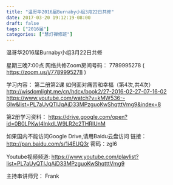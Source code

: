 ```yaml
---
title: "温哥华2016届Burnaby小组3月22日共修"
date: 2017-03-20 19:12:19-08:00
draft: false
tags: ["2016届"]
categories: ["慧灯禅修班"]
---
```

温哥华2016届Burnaby小组3月22日共修

星期三晚7:00点
网络共修Zoom房间号码： 7789995278 ( https://zoom.us/j/7789995278 )

学习内容：
第二册第2课 如何面对痛苦和幸福（第4次,共4次）
http://wisdomlight.me/cn/hdcx/book2/27-2016-02-27-07-16-02
https://www.youtube.com/watch?v=kMW536--Glw&list=PL7aUyQTIJqAjD33MPzguoKwShqtttVmg9&index=8

第2册学习资料：
https://drive.google.com/open?id=0B0LPKwI4InkdLW9LR2c2THRlUnM

如果国内不能访问Google Drive,请用Baidu云盘访问
链接：http://pan.baidu.com/s/1i4EUQ3r 密码：zgl6

Youtube视频频道:
https://www.youtube.com/playlist?list=PL7aUyQTIJqAjD33MPzguoKwShqtttVmg9

主持串讲师兄： Frank
